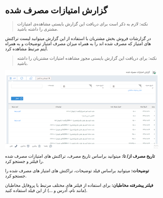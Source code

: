 # گزارش امتیازات مصرف شده 



> نکته: لازم به ذکر است برای دریافت این گزارش بایستی  مشاهده‌ی امتیازات مشتری را داشته باشید.


در گزارشات فروش بخش مشتریان با استفاده از این گزارش میتوانید لیست تراکنش های امتیاز که مصرف شده اند را به همراه میزان مصرف امتیاز توضیحات و به همراه آیتم مرتبط مشاهده کرد.

> نکته: برای دریافت این گزارش بایستی مجوز مشاهده امتیازات مشتریان را داشته باشید.


![](63.png)

**تاریخ مصرف از/ تا:**  میتوانید براساس تاریخ مصرف، تراکنش های امتیازات مصرف شده را فیلتر و جستجو کرد.

**توضیحات:** میتوانید براساس فیلد توضیحات، تراکنش های امتیاز های مصرف شده را جستجو کرد.

 **فیلتر پیشرفته مخاطبان:**  برای استفاده از فیلتر های مختلف مرتبط با پروفایل مخاطبان (مانند نام، آدرس و ...) از این فیلد استفاده کنید.
